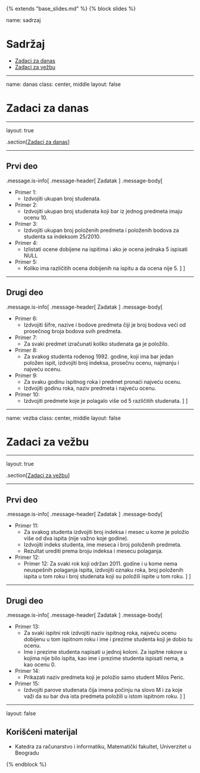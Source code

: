 {% extends "base_slides.md" %}
{% block slides %}

name: sadrzaj

# Sadržaj

- [Zadaci za danas](#danas)
- [Zadaci za vežbu](#vezba)

---

name: danas 
class: center, middle
layout: false

# Zadaci za danas

---
layout: true

.section[[Zadaci za danas](#sadrzaj)]

---

## Prvi deo

.message.is-info[
.message-header[
Zadatak
]
.message-body[
- Primer 1: 
    - Izdvojiti ukupan broj studenata.
- Primer 2: 
    - Izdvojiti ukupan broj studenata koji bar iz jednog predmeta imaju ocenu 10.
- Primer 3: 
    - Izdvojiti ukupan broj položenih predmeta i položenih bodova za studenta sa indeksom 25/2010.
- Primer 4: 
    - Izlistati ocene dobijene na ispitima i ako je ocena jednaka 5 ispisati NULL
- Primer 5: 
    - Koliko ima različitih ocena dobijenih na ispitu a da ocena nije 5.
]
]
            


---

## Drugi deo

.message.is-info[
.message-header[
Zadatak
]
.message-body[
- Primer 6: 
    - Izdvojiti šifre, nazive i bodove predmeta čiji je broj bodova veći od prosečnog broja bodova svih predmeta.
- Primer 7: 
    - Za svaki predmet izračunati koliko studenata ga je položilo.
- Primer 8: 
    - Za svakog studenta rođenog 1992. godine, koji ima bar jedan položen ispit, izdvojiti broj indeksa, prosečnu ocenu, najmanju i najveću ocenu.
- Primer 9: 
  - Za svaku godinu ispitnog roka i predmet pronaći najveću ocenu. 
  - Izdvojiti godinu roka, naziv predmeta i najveću ocenu.
- Primer 10: 
  -  Izdvojiti predmete koje je polagalo više od 5 različitih studenata.
]
]


  
---

name: vezba 
class: center, middle
layout: false

# Zadaci za vežbu

---
layout: true

.section[[Zadaci za vežbu](#sadrzaj)]

---

## Prvi deo

.message.is-info[
.message-header[
Zadatak
]
.message-body[
- Primer 11: 
  - Za svakog studenta izdvojiti broj indeksa i mesec u kome je položio više od dva ispita (nije važno koje godine). 
  - Izdvojiti indeks studenta, ime meseca i broj položenih predmeta. 
  - Rezultat urediti prema broju indeksa i mesecu polaganja.
- Primer 12: 
  - Primer 12: Za svaki rok koji održan 2011. godine i u kome nema neuspešnih polaganja ispita, izdvojiti oznaku roka, broj položenih ispita u tom roku i broj studenata koji su položili ispite u tom roku.
]
]



---
## Drugi deo

.message.is-info[
.message-header[
Zadatak
]
.message-body[
- Primer 13: 
    - Za svaki ispitni rok izdvojiti naziv ispitnog roka, najveću ocenu dobijenu u tom ispitnom roku i ime i prezime studenta koji je dobio tu ocenu. 
    - Ime i prezime studenta napisati u jednoj koloni. Za ispitne rokove u kojima nije bilo ispita, kao ime i prezime studenta ispisati nema, a kao ocenu 0.
- Primer 14: 
    - Prikazati naziv predmeta koji je položio samo student Milos Peric.
- Primer 15: 
    - Izdvojiti parove studenata čija imena počinju na slovo M i za koje važi da su bar dva ista predmeta položili u istom ispitnom roku.
]
]



---

layout: false

## Korišćeni materijal

- Katedra za računarstvo i informatiku, Matematički fakultet, Univerzitet u Beogradu


{% endblock %}